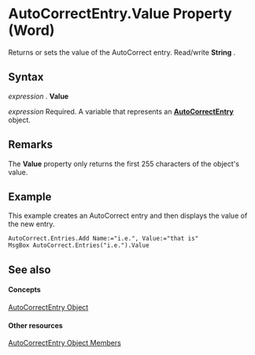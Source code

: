 
# AutoCorrectEntry.Value Property (Word)

Returns or sets the value of the AutoCorrect entry. Read/write  **String** .


## Syntax

 _expression_ . **Value**

 _expression_ Required. A variable that represents an **[AutoCorrectEntry](33173958-42eb-00ef-7f37-41f95ed47f87.md)** object.


## Remarks

The  **Value** property only returns the first 255 characters of the object's value.


## Example

This example creates an AutoCorrect entry and then displays the value of the new entry.


```
AutoCorrect.Entries.Add Name:="i.e.", Value:="that is" 
MsgBox AutoCorrect.Entries("i.e.").Value
```


## See also


#### Concepts


[AutoCorrectEntry Object](33173958-42eb-00ef-7f37-41f95ed47f87.md)
#### Other resources


[AutoCorrectEntry Object Members](c506ca10-4380-69db-3966-3df957d8d09a.md)
